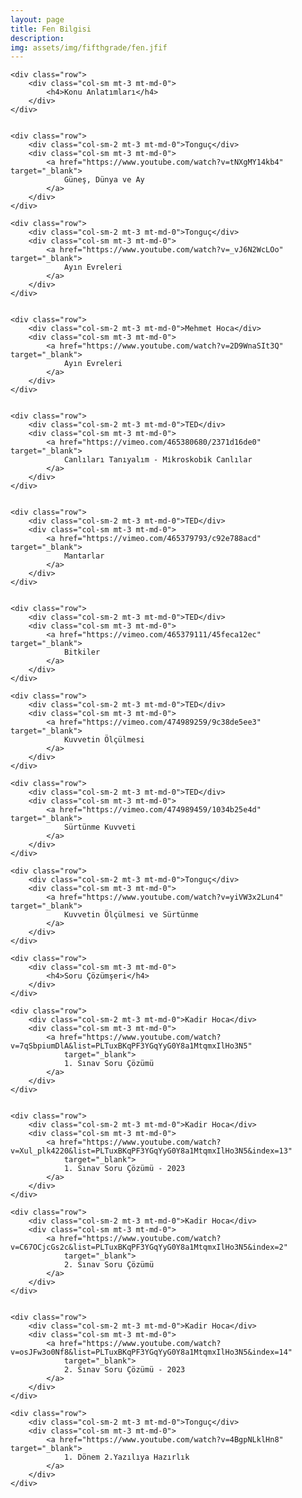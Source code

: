 ```yaml
---
layout: page
title: Fen Bilgisi
description:
img: assets/img/fifthgrade/fen.jfif
---
```

<div class="container">

    <div class="row">
        <div class="col-sm mt-3 mt-md-0">
            <h4>Konu Anlatımları</h4>
        </div>
    </div>


    <div class="row">
        <div class="col-sm-2 mt-3 mt-md-0">Tonguç</div>
        <div class="col-sm mt-3 mt-md-0">
            <a href="https://www.youtube.com/watch?v=tNXgMY14kb4" target="_blank">
                Güneş, Dünya ve Ay
            </a>
        </div>
    </div>

    <div class="row">
        <div class="col-sm-2 mt-3 mt-md-0">Tonguç</div>
        <div class="col-sm mt-3 mt-md-0">
            <a href="https://www.youtube.com/watch?v=_vJ6N2WcLOo" target="_blank">
                Ayın Evreleri
            </a>
        </div>
    </div>


    <div class="row">
        <div class="col-sm-2 mt-3 mt-md-0">Mehmet Hoca</div>
        <div class="col-sm mt-3 mt-md-0">
            <a href="https://www.youtube.com/watch?v=2D9WnaSIt3Q" target="_blank">
                Ayın Evreleri
            </a>
        </div>
    </div>


    <div class="row">
        <div class="col-sm-2 mt-3 mt-md-0">TED</div>
        <div class="col-sm mt-3 mt-md-0">
            <a href="https://vimeo.com/465380680/2371d16de0" target="_blank">
                Canlıları Tanıyalım - Mi̇kroskobi̇k Canlılar
            </a>
        </div>
    </div>


    <div class="row">
        <div class="col-sm-2 mt-3 mt-md-0">TED</div>
        <div class="col-sm mt-3 mt-md-0">
            <a href="https://vimeo.com/465379793/c92e788acd" target="_blank">
                Mantarlar
            </a>
        </div>
    </div>


    <div class="row">
        <div class="col-sm-2 mt-3 mt-md-0">TED</div>
        <div class="col-sm mt-3 mt-md-0">
            <a href="https://vimeo.com/465379111/45feca12ec" target="_blank">
                Bitkiler
            </a>
        </div>
    </div>

    <div class="row">
        <div class="col-sm-2 mt-3 mt-md-0">TED</div>
        <div class="col-sm mt-3 mt-md-0">
            <a href="https://vimeo.com/474989259/9c38de5ee3" target="_blank">
                Kuvvetin Ölçülmesi
            </a>
        </div>
    </div>

    <div class="row">
        <div class="col-sm-2 mt-3 mt-md-0">TED</div>
        <div class="col-sm mt-3 mt-md-0">
            <a href="https://vimeo.com/474989459/1034b25e4d" target="_blank">
                Sürtünme Kuvveti
            </a>
        </div>
    </div>

    <div class="row">
        <div class="col-sm-2 mt-3 mt-md-0">Tonguç</div>
        <div class="col-sm mt-3 mt-md-0">
            <a href="https://www.youtube.com/watch?v=yiVW3x2Lun4" target="_blank">
                Kuvvetin Ölçülmesi ve Sürtünme
            </a>
        </div>
    </div>

</div>

<div class="container">

    <div class="row">
        <div class="col-sm mt-3 mt-md-0">
            <h4>Soru Çözümşeri</h4>
        </div>
    </div>

    <div class="row">
        <div class="col-sm-2 mt-3 mt-md-0">Kadir Hoca</div>
        <div class="col-sm mt-3 mt-md-0">
            <a href="https://www.youtube.com/watch?v=7qSbpiumDlA&list=PLTuxBKqPF3YGqYyG0Y8a1MtqmxIlHo3N5"
                target="_blank">
                1. Sınav Soru Çözümü
            </a>
        </div>
    </div>


    <div class="row">
        <div class="col-sm-2 mt-3 mt-md-0">Kadir Hoca</div>
        <div class="col-sm mt-3 mt-md-0">
            <a href="https://www.youtube.com/watch?v=Xul_plk4220&list=PLTuxBKqPF3YGqYyG0Y8a1MtqmxIlHo3N5&index=13"
                target="_blank">
                1. Sınav Soru Çözümü - 2023
            </a>
        </div>
    </div>

    <div class="row">
        <div class="col-sm-2 mt-3 mt-md-0">Kadir Hoca</div>
        <div class="col-sm mt-3 mt-md-0">
            <a href="https://www.youtube.com/watch?v=C67OCjcGs2c&list=PLTuxBKqPF3YGqYyG0Y8a1MtqmxIlHo3N5&index=2"
                target="_blank">
                2. Sınav Soru Çözümü
            </a>
        </div>
    </div>


    <div class="row">
        <div class="col-sm-2 mt-3 mt-md-0">Kadir Hoca</div>
        <div class="col-sm mt-3 mt-md-0">
            <a href="https://www.youtube.com/watch?v=osJFw3o0Nf8&list=PLTuxBKqPF3YGqYyG0Y8a1MtqmxIlHo3N5&index=14"
                target="_blank">
                2. Sınav Soru Çözümü - 2023
            </a>
        </div>
    </div>

    <div class="row">
        <div class="col-sm-2 mt-3 mt-md-0">Tonguç</div>
        <div class="col-sm mt-3 mt-md-0">
            <a href="https://www.youtube.com/watch?v=4BgpNLklHn8" target="_blank">
                1. Dönem 2.Yazılıya Hazırlık
            </a>
        </div>
    </div>

</div>

<!-- https://www.youtube.com/@tonguc5/videos Tonguç 5. Sınıf -->